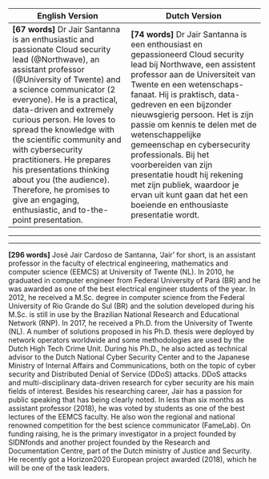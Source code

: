 | English Version| Dutch Version|
|----------|-------------|
|**[67 words]** Dr Jair Santanna is an enthusiastic and passionate Cloud security lead (@Northwave), an assistant professor (@University of Twente) and a science communicator (2 everyone). He is a practical, data-driven and extremely curious person. He loves to spread the knowledge with the scientific community and with cybersecurity practitioners. He prepares his presentations thinking about you (the audience). Therefore, he promises to give an engaging, enthusiastic, and to-the-point presentation.| **[74 words]** Dr Jair Santanna is een enthousiast en gepassioneerd Cloud security lead bij Northwave, een assistent professor aan de Universiteit van Twente en een wetenschaps-fanaat. Hij is praktisch, data-gedreven en een bijzonder nieuwsgierig persoon. Het is zijn passie om kennis te delen met de wetenschappelijke gemeenschap en cybersecurity professionals. Bij het voorbereiden van zijn presentatie houdt hij rekening met zijn publiek, waardoor je ervan uit kunt gaan dat het een boeiende en enthousiaste presentatie wordt.

<hr>
<hr>

**[296 words]** José Jair Cardoso de Santanna, ‘Jair’ for short, is an assistant professor in the faculty of electrical engineering, mathematics and computer science (EEMCS) at University of Twente (NL). In 2010, he graduated in computer engineer from Federal University of Pará (BR) and he was awarded as one of the best electrical engineer students of the year. In 2012, he received a M.Sc. degree in computer science from the Federal University of Rio Grande do Sul (BR) and the solution developed during his M.Sc. is still in use by the Brazilian National Research and Educational Network (RNP). In 2017, he received a Ph.D. from the University of Twente (NL). A number of solutions proposed in his Ph.D. thesis were deployed by network operators worldwide and some methodologies are used by the Dutch High Tech Crime Unit. During his Ph.D., he also acted as technical advisor to the Dutch National Cyber Security Center and to the Japanese Ministry of Internal Affairs and Communications, both on the topic of cyber security and Distributed Denial of Service (DDoS) attacks. DDoS attacks and multi-disciplinary data-driven research for cyber security are his main fields of interest. Besides his researching career, Jair has a passion for public speaking that has being clearly noted. In less than six months as assistant professor (2018), he was voted by students as one of the best lectures of the EEMCS faculty. He also won the regional and national renowned competition for the best science communicator (FameLab). On funding raising, he is the primary investigator in a project founded by SIDNfonds and another project founded by the Research and Documentation Centre, part of the Dutch ministry of Justice and Security. He recently got a Horizon2020 European project awarded (2018), which he will be one of the task leaders.
